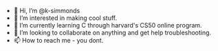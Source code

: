 - 👋 Hi, I’m @k-simmonds
- 👀 I’m interested in making cool stuff.
- 🌱 I’m currently learning C through harvard's CS50 online program.
- 💞️ I’m looking to collaborate on anything and get help troubleshooting. 
- 📫 How to reach me - you dont.

<!---
k-simmonds/k-simmonds is a ✨ special ✨ repository because its `README.md` (this file) appears on your GitHub profile.
You can click the Preview link to take a look at your changes.
--->
